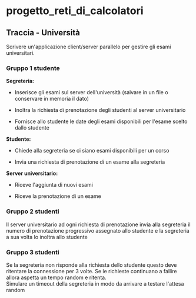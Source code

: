 # progetto_reti_di_calcolatori

## Traccia - Università
Scrivere un'applicazione client/server parallelo per gestire gli esami universitari.

### Gruppo 1 studente

**Segreteria:**

- Inserisce gli esami sul server dell'università (salvare in un file o conservare in memoria il dato)

- Inoltra la richiesta di prenotazione degli studenti al server universitario

- Fornisce allo studente le date degli esami disponibili per l'esame scelto dallo studente


**Studente:**

- Chiede alla segreteria se ci siano esami disponibili per un corso

- Invia una richiesta di prenotazione di un esame alla segreteria


**Server universitario:**

- Riceve l'aggiunta di nuovi esami

- Riceve la prenotazione di un esame

### Gruppo 2 studenti

Il server universitario ad ogni richiesta di prenotazione invia alla segreteria il numero di prenotazione progressivo assegnato allo studente e la segreteria a sua volta lo inoltra allo studente 

### Gruppo 3 studenti

Se la segreteria non risponde alla richiesta dello studente questo deve ritentare la connessione per 3 volte. Se le richieste continuano a  fallire allora aspetta un tempo random e ritenta.  
Simulare un timeout della segreteria in modo da arrivare a testare l'attesa random
